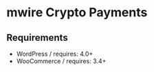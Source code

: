 # mwire Crypto Payments


## Requirements

- WordPress / requires: 4.0+
- WooCommerce / requires: 3.4+

